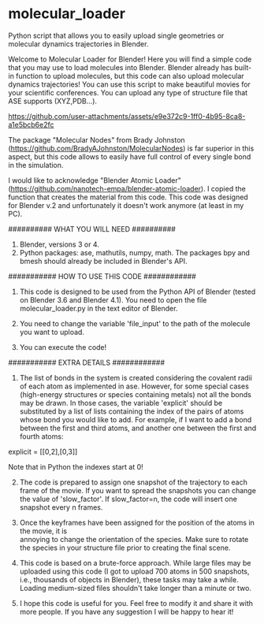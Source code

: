 # molecular_loader
Python script that allows you to easily upload single geometries or molecular dynamics trajectories in Blender.


Welcome to Molecular Loader for Blender! Here you will find a simple code that you may use to load molecules into Blender. Blender already has built-in function to upload molecules, but this code can also upload molecular dynamics trajectories! You can use this script to make beautiful movies for your scientific conferences. You can upload any type of structure file that ASE supports (XYZ,PDB...). 


https://github.com/user-attachments/assets/e9e372c9-1ff0-4b95-8ca8-a1e5bcb6e2fc



The package "Molecular Nodes" from Brady Johnston (https://github.com/BradyAJohnston/MolecularNodes) is far superior in this aspect, but this code allows to easily have full control of every single bond in the simulation. 

I would like to acknowledge "Blender Atomic Loader" (https://github.com/nanotech-empa/blender-atomic-loader). I copied the function that creates the material from this code. This code was designed for Blender v.2 and unfortunately it doesn't work anymore (at least in my PC).


##########    WHAT YOU WILL NEED   ##########

1. Blender, versions 3 or 4.
2. Python packages: ase, mathutils, numpy, math. The packages bpy and bmesh should already be included in Blender's API.


###########   HOW TO USE THIS CODE ############

1. This code is designed to be used from the Python API of Blender (tested on Blender 3.6 and Blender 4.1). You need to open the file molecular_loader.py in the text editor of Blender.

2. You need to change the variable 'file_input' to the path of the molecule you want to upload. 

3. You can execute the code!



###########   EXTRA DETAILS ############

1. The list of bonds in the system is created considering the covalent radii of each atom as implemented in ase. However, for some special cases (high-energy structures or species containing metals) not all the bonds may be drawn. In those cases, the variable 'explicit' should be substituted by a list of lists containing the index of the pairs of atoms whose bond you would like to add. For example, if I want to add a bond between the first and third atoms, and another one between the first and fourth atoms:

explicit = [[0,2],[0,3]]

Note that in Python the indexes start at 0!

2. The code is prepared to assign one snapshot of the trajectory to each frame of the movie. If you want to spread the snapshots you can change the value of 'slow_factor'. If slow_factor=n, the code will insert one snapshot every n frames. 

3. Once the keyframes have been assigned for the position of the atoms in the movie, it is  
annoying to change the orientation of the species. Make sure to rotate the species in your structure file prior to creating the final scene.

4. This code is based on a brute-force approach. While large files may be uploaded using this code (I got to upload 700 atoms in 500 snapshots, i.e., thousands of objects in Blender), these tasks may take a while. Loading medium-sized files shouldn't take longer than a minute or two. 

5. I hope this code is useful for you. Feel free to modify it and share it with more people. If you have any suggestion I will be happy to hear it!
